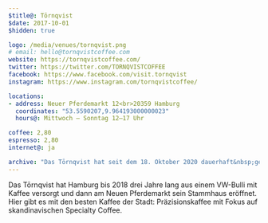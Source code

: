 ```yaml
---
$title@: Tōrnqvist
$date: 2017-10-01
$hidden: true

logo: /media/venues/tornqvist.png
# email: hello@tornqvistcoffee.com
website: https://tornqvistcoffee.com/
twitter: https://twitter.com/TORNQVISTCOFFEE
facebook: https://www.facebook.com/visit.tornqvist
instagram: https://www.instagram.com/tornqvistcoffee/

locations:
- address: Neuer Pferdemarkt 12<br>20359 Hamburg
  coordinates: "53.5590207,9.964193000000023"
  hours@: Mittwoch – Sonntag 12–17 Uhr

coffee: 2,80
espresso: 2,80
internet@: ja

archive: "Das Tōrnqvist hat seit dem 18. Oktober 2020 dauerhaft&nbsp;geschlossen."
---
```


Das Tōrnqvist hat Hamburg bis 2018 drei Jahre lang aus einem VW-Bulli mit Kaffee versorgt und dann am Neuen Pferdemarkt sein Stammhaus eröffnet. Hier gibt es mit den besten Kaffee der Stadt: Präzisionskaffee mit Fokus auf skandinavischen Specialty Coffee.